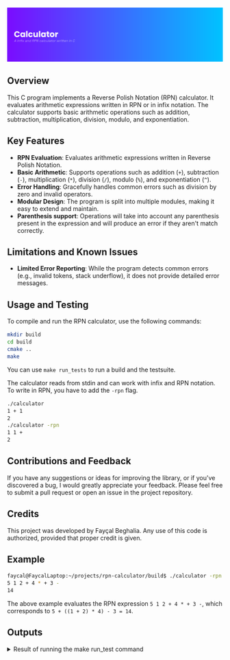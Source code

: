 ![Banner](images/banner.png)

## Overview

This C program implements a Reverse Polish Notation (RPN) calculator. It evaluates arithmetic expressions written in RPN or in infix notation. The calculator supports basic arithmetic operations such as addition, subtraction, multiplication, division, modulo, and exponentiation.

## Key Features

- **RPN Evaluation**: Evaluates arithmetic expressions written in Reverse Polish Notation.
- **Basic Arithmetic**: Supports operations such as addition (`+`), subtraction (`-`), multiplication (`*`), division (`/`), modulo (`%`), and exponentiation (`^`).
- **Error Handling**: Gracefully handles common errors such as division by zero and invalid operators.
- **Modular Design**: The program is split into multiple modules, making it easy to extend and maintain.
- **Parenthesis support**: Operations will take into account any parenthesis present in the expression and will produce an error if they aren't match correctly.

## Limitations and Known Issues

- **Limited Error Reporting**: While the program detects common errors (e.g., invalid tokens, stack underflow), it does not provide detailed error messages.

## Usage and Testing

To compile and run the RPN calculator, use the following commands:

```bash
mkdir build
cd build
cmake ..
make
```

You can use `make run_tests` to run a build and the testsuite.

The calculator reads from stdin and can work with infix and RPN notation. To write in RPN, you have to add the `-rpn` flag.

```bash
./calculator
1 + 1
2
./calculator -rpn
1 1 +
2
```

## Contributions and Feedback

If you have any suggestions or ideas for improving the library, or if you've discovered a bug, I would greatly appreciate your feedback. Please feel free to submit a pull request or open an issue in the project repository.

## Credits

This project was developed by Fayçal Beghalia. Any use of this code is authorized, provided that proper credit is given.

## Example

```bash
faycal@FaycalLaptop:~/projects/rpn-calculator/build$ ./calculator -rpn
5 1 2 + 4 * + 3 -
14
```

The above example evaluates the RPN expression `5 1 2 + 4 * + 3 -`, which corresponds to `5 + ((1 + 2) * 4) - 3 = 14`.

## Outputs

<details>
<summary>Result of running the make run_test command</summary>

```bash
faycal@FaycalLaptop:~/calculator/build$ make run_tests
[ 15%] Built target utilities
[ 30%] Built target infix
[ 46%] Built target queue
[ 61%] Built target rpn
[ 76%] Built target stack
[ 92%] Built target calculator
[100%] Building the project and running the test suite
[ 16%] Built target utilities
[ 33%] Built target infix
[ 50%] Built target queue
[ 66%] Built target rpn
[ 83%] Built target stack
[100%] Built target calculator

[1/4] Running Infix Tests

[OK] 1 + 1
[OK] 1 / -1
[OK] 5 * (2 ^ 2 + 3) + -1
[OK] 42 * ----1
[OK] 3 - 2 + (5 - 2) ^ 2
[OK] 2 + 3 * 4
[OK] (2 + 3) * 4
[OK] 2 ^ 3 ^ 2
[OK] 10 % 3
[OK] 10 / 3
[OK] 1 + 2 * 3 - 4 / 2
[OK] 1 + (2 * (3 - 4)) / 2
[OK] 1 + 2 * (3 + 4) / 2 - 5
[OK] 1 + 2 * 3 ^ 2
[OK] 1 + 2 * (3 + 4 ^ 2)
[OK] 1 + -2 * 3
[OK] 1 + 2 * -3
[OK] 1 + -2 * -3
[OK] 1 + 2 * 3 + 4
[OK] 1 + 2 * (3 + 4)
[OK] 1 + (2 * 3) + 4
[OK] 1 + 2 * 3 ^ 2 + 4
[OK] 1 + 2 * (3 + 4 ^ 2) + 5

[2/4] Running RPN Tests

[OK] 1 1 +
[OK] 5 2 2 ^ 3 + *
[OK] 3 4 2 * 1 5 - 2 3 ^ ^ / +
[OK] 10 3 %
[OK] 10 3 /
[OK] 1 2 3 * + 4 2 / -
[OK] 1 2 3 4 + * +
[OK] 1 2 + 3 4 + *
[OK] 2 3 ^ 4 5 + *
[OK] 1 2 3 * + 4 5 - 6 * +

[3/4] Running Error Tests

[OK] a 1 +
[OK] 1 + 1
[OK] 1 (+ 1)
[OK] 1 + 1)
[OK] 2 ^ -1
[OK] 1 + 1 / 0
[OK] 1 + 1
[OK] 1 +
[OK] 1 2 3 +
[OK] 1 + * 2
[OK] 1 + 2 *
[OK] 1 + (2 * 3
[OK] 1 + 2 * 3)
[OK] 1 + 2 * 3 +
[OK] 1 + 2 * 3 + 4 5

[4/4] Running Stress Tests

[OK] 999999999 + 1
[OK] 2 ^ 30
[OK] 2 ^ 31 - 1
[OK] 1000000000 / 2
[OK] 1000000000 % 7
[OK] 1 + 2 * (3 + 4 ^ 5) / 6 - 7 % 8
[OK] 1 + 2 * 3 ^ (4 + 5) / 6 - 7 % 8
Built target run_tests
```

</details>
